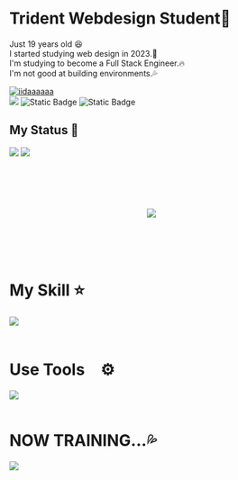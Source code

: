  # Trident Webdesign Student🏫　  　　
<p> 
Just 19 years old 😆<br>I started studying web design in 2023.📖<br> 
I'm studying to become a Full Stack Engineer.🔥<br>
I'm not good at building environments.💦</p>


  <a href="https://github.com/iidaaaaaa/iidaaaaaa/"> 
    <img src="https://komarev.com/ghpvc/?username=iidaaaaaa" alt="iidaaaaaa"  />
  </a>
  <div>
   <img src="https://img.shields.io/badge/Javascript-276DC3.svg?logo=javascript&style=flat"/>
   <img alt="Static Badge" src="https://img.shields.io/badge/-react-222.svg?style=flat&logo=react">
   <img alt="Static Badge" src="https://img.shields.io/badge/-tailwindcss-222.svg?style=flat&logo=tailwindcss">
  </div><!-- --------------------------------- :) ---------------------------------- -->

##  My Status  🔰
<div>
  <img src="https://github-readme-stats.vercel.app/api?username=iidaaaaaa&theme=ambient_gradient&show_icons=true" />
  <img src="https://github-readme-stats.vercel.app/api/top-langs/?username=iidaaaaaa&layout=donut&theme=ambient_gradient"/>
  </div>
<br><br><br>

<div align="center">
    <h1>
        <img src="https://user-images.githubusercontent.com/74038190/225813708-98b745f2-7d22-48cf-9150-083f1b00d6c9.gif">
    </h1>
  </div>
<br><br><br> 

# My Skill ⭐️

<img src="https://skillicons.dev/icons?i=html,css,js,firebase,git,nodejs,wordpress,react,next,php,threejs,tailwind,express,vite,vercel,npm,astro,bootstrap,py,webpack" /> <br /><br />

# Use Tools　⚙️

<img src="https://skillicons.dev/icons?i=figma,codepen,ai,ps,vscode,discord,arduino,windows,apple" /> <br /><br />
# NOW TRAINING...💦

<img src="https://skillicons.dev/icons?i=nuxt,vue,jquery,ts,aws,java,electron,gcp,laravel,linux,ruby" /> <br /><br />


